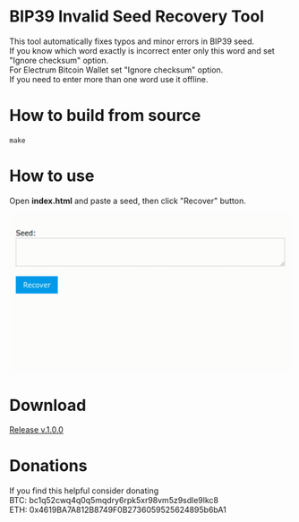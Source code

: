 # BIP39 Invalid Seed Recovery Tool

This tool automatically fixes typos and minor errors in BIP39 seed.  
If you know which word exactly is incorrect enter only this word and set "Ignore checksum" option.  
For Electrum Bitcoin Wallet set "Ignore checksum" option.  
If you need to enter more than one word use it offline.


# How to build from source

``` 
make
``` 


# How to use

Open **index.html** and paste a seed, then click "Recover" button.

![screenshot](https://github.com/un1t/seedrecovery/raw/master/usage.gif "Screenshot")


# Download

[Release v.1.0.0](https://github.com/un1t/seedrecovery/releases/tag/v1.0.0)


# Donations

If you find this helpful consider donating  
BTC: bc1q52cwq4q0q5mqdry6rpk5xr98vm5z9sdle9lkc8  
ETH: 0x4619BA7A812B8749F0B2736059525624895b6bA1  
